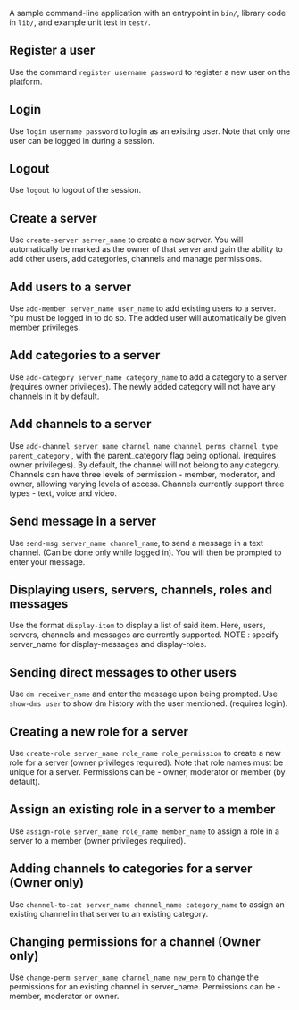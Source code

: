 A sample command-line application with an entrypoint in `bin/`, library code
in `lib/`, and example unit test in `test/`.

## Register a user
Use the command `register username password` to register a new user on the platform.
## Login
Use `login username password` to login as an existing user. Note that only one user can be logged in during a session.
## Logout
Use `logout` to logout of the session.
## Create a server
Use `create-server server_name` to create a new server.  You will automatically be marked as the owner of that server and gain the ability to add other users, add categories, channels and manage permissions.
## Add users to a server
Use `add-member server_name user_name` to add existing users to a server. Ypu must be logged in to do so. The added user will automatically be given member privileges.
## Add categories to a server
Use `add-category server_name category_name` to add a category to a server (requires owner privileges). The newly added category will not have any channels in it by default.
## Add channels to a server
Use `add-channel server_name channel_name channel_perms channel_type parent_category` , with the parent_category flag being optional. (requires owner privileges). By default, the channel will not belong to any category.
Channels can have three levels of permission - member, moderator, and owner, allowing varying levels of access. Channels currently support three types - text, voice and video.
## Send message in a server
Use `send-msg server_name channel_name`, to send a message in a text channel. (Can be done only while logged in). You will then be prompted to enter your message. 
## Displaying users, servers, channels, roles and messages
Use the format `display-item` to display a list of said item. Here, users, servers, channels and messages are currently supported.
NOTE : specify server_name for display-messages and display-roles.
## Sending direct messages to other users
Use `dm receiver_name` and enter the message upon being prompted. Use `show-dms user` to show dm history with the user mentioned. (requires login).
## Creating a new role for a server
Use `create-role server_name role_name role_permission` to create a new role for a server (owner privileges required). Note that role names must be unique for a server. Permissions can be - owner, moderator or member (by default).
## Assign an existing role in a server to a member
Use `assign-role server_name role_name member_name` to assign a role in a server to a member (owner privileges required).
## Adding channels to categories for a server (Owner only)
Use `channel-to-cat server_name channel_name category_name` to assign an existing channel in that server to an existing category. 
## Changing permissions for a channel (Owner only)
Use `change-perm server_name channel_name new_perm` to change the permissions for an existing channel in server_name. Permissions can be - member, moderator or owner.

